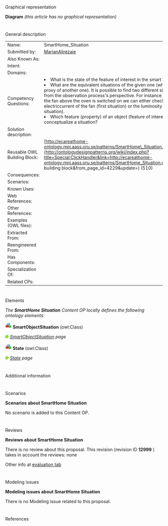 # 

 Graphical representation



__Diagram__ 
_(this article has no graphical representation)_ 




# 

 General description




|  |  |
| --- | --- |
|  Name:  |  SmartHome\_Situation  |
|  Submitted by:  | [MarjanAlirezaie](../User/MarjanAlirezaie.md "User:MarjanAlirezaie")  |
|  Also Known As:  |  |
|  Intent:  |  |
|  Domains:  |  |
|  Competency Questions:  | <li>       What is the state of the feature of interest in the smart home?      </li><li>       What are the equivalent situations of the given one (which situation is proxy of another one). It is possible to find two different situations equivalent from the observation process's perspective. For instance in order to see if the fan above the oven is switched on we can either check the electriccurrent of the fan (first situation) or the luminosity of its lamp (second situation).      </li><li>       Which feature (property) of an object (feature of interest) is used to conceptualize a situation?      </li> |
|  Solution description:  |  |
|  Reusable OWL Building Block:  | [http://ecareathome-ontology.mpi.aass.oru.se/patterns/SmartHome\_Situation.owl](http://ontologydesignpatterns.org/wiki/index.php?title=Special:ClickHandler&link=http://ecareathome-ontology.mpi.aass.oru.se/patterns/SmartHome_Situation.owl&message=OWL building block&from_page_id=4229&update=)  (510)  |
|  Consequences:  |  |
|  Scenarios:  |  |
|  Known Uses:  |  |
|  Web References:  |  |
|  Other References:  |  |
|  Examples (OWL files):  |  |
|  Extracted From:  |  |
|  Reengineered From:  |  |
|  Has Components:  |  |
|  Specialization Of:  |  |
|  Related CPs:  |  |



  





# 

 Elements



_The
 __SmartHome Situation__ 
 Content OP locally defines the following ontology elements:_ 





[![Class](./20px-Class.gif)](../Image/Class.gif.md "Class")
__SmartObjectSituation__ 
 (owl:Class)
 
[![](./11px-ArrowRight.gif)](../Image/ArrowRight.gif.md "ArrowRight.gif")
_[SmartObjectSituation](./SmartHome_Situation/SmartObjectSituation.md "Submissions:SmartHome Situation/SmartObjectSituation") 
 page_ 



[![Class](./20px-Class.gif)](../Image/Class.gif.md "Class")
__State__ 
 (owl:Class)
 
[![](./11px-ArrowRight.gif)](../Image/ArrowRight.gif.md "ArrowRight.gif")
_[State](../DetectorFinalState/DetectorFinalState.md "Submissions:SmartHome Situation/State") 
 page_ 


# 

 Additional information



# 

 Scenarios




__Scenarios about SmartHome Situation__ 


 No scenario is added to this Content OP.
 




# 

 Reviews




__Reviews about SmartHome Situation__ 


 There is no review about this proposal.
This revision (revision ID
 __12999__ 
 ) takes in account the reviews: none
 



 Other info at
 [evaluation tab](http://ontologydesignpatterns.org/wiki/index.php?title=Submissions:SmartHome_Situation&action=evaluation "http://ontologydesignpatterns.org/wiki/index.php?title=Submissions:SmartHome_Situation&action=evaluation") 





# 

 Modeling issues




__Modeling issues about SmartHome Situation__ 


 There is no Modeling issue related to this proposal.
 




# 

 References